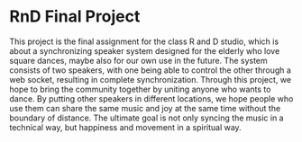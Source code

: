 # RnD Final Project
This project is the final assignment for the class R and D studio, which is about a synchronizing speaker system designed for the elderly who love square dances, maybe also for our own use in the future. The system consists of two speakers, with one being able to control the other through a web socket, resulting in complete synchronization. Through this project, we hope to bring the community together by uniting anyone who wants to dance. By putting other speakers in different locations, we hope people who use them can share the same music and joy at the same time without the boundary of distance. The ultimate goal is not only syncing the music in a technical way, but happiness and movement in a spiritual way.
